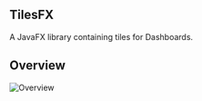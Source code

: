 ## TilesFX
A JavaFX library containing tiles for Dashboards.

## Overview
![Overview](https://www.dropbox.com/s/du3bgbloq55m6f4/TilesFX.png?dl=0)
